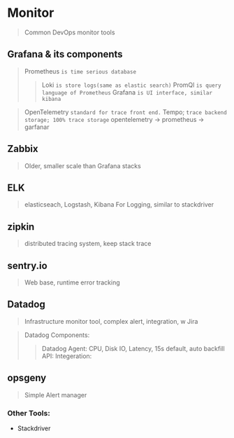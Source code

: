 # Monitor
> Common DevOps monitor tools

## Grafana & its components
> Prometheus `is time serious database`
>> Loki `is store logs(same as elastic search)`
> PromQl `is query language of Prometheus`
> Grafana `is UI interface, similar kibana`

> OpenTelemetry `standard for trace front end.`
> Tempo; `trace backend storage; 100% trace storage`
opentelemetry -> prometheus -> garfanar

## Zabbix
> Older, smaller scale than Grafana stacks

## ELK
> elasticseach, Logstash, Kibana
> For Logging, similar to stackdriver

## zipkin 
> distributed tracing system, keep stack trace

## sentry.io
> Web base, runtime error tracking

## Datadog
> Infrastructure monitor tool, complex alert, integration, w Jira

> Datadog Components:
>> Datadog Agent: CPU, Disk IO, Latency, 15s default, auto backfill
>> API: 
>> Integeration: 


## opsgeny
> Simple Alert manager

### Other Tools:
- Stackdriver